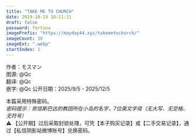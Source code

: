 ```yaml
---
title: "TAKE ME TO CHURCH"
date: 2019-10-19 18:11:11
draft: false
password: fortuna
imagePrefix: "https://mayday44.xyz/takemetochurch/"  
imageCount: 30
imageExt: ".webp" 
startIndex: 1
---
```

作者：モスマン  
图源: @Qc  
翻译: @Qc   
嵌字: @Qc
公开日期：2025/9/5 - 2025/12/5

本篇采用特殊密码。  
*密码提示：崇信斯巴达的教团所在小岛的名字，7位英文字母（无大写、无空格、无符号）*  
⚠️ 【公开期】过后采取封锁处理，可凭【本子购买记录】或【二手交易记录】，通过【私信阴影站微博账号】兑换密码。  
